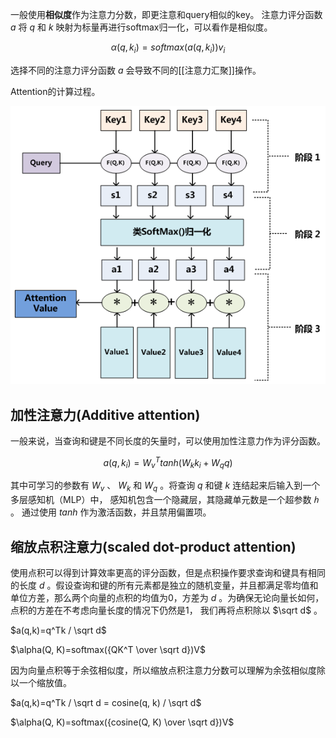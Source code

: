 一般使用**相似度**作为注意力分数，即更注意和query相似的key。
注意力评分函数 $a$ 将 $q$ 和 $k$ 映射为标量再进行softmax归一化，可以看作是相似度。

$$\alpha(q,k_i)=softmax(a(q,k_i))v_i$$

选择不同的注意力评分函数 $a$ 会导致不同的[[注意力汇聚]]操作。

Attention的计算过程。


![[Pasted image 20231020192933.png|575]](../images/20231020192933.png)

## 加性注意力(Additive attention)

一般来说，当查询和键是不同长度的矢量时，可以使用加性注意力作为评分函数。

$$a(q, k_i) = {W_v}^Ttanh(W_kk_i+W_qq)$$

其中可学习的参数有 $W_v$ 、 $W_k$ 和 $W_q$ 。将查询 $q$ 和键 $k$ 连结起来后输入到一个多层感知机（MLP）中， 感知机包含一个隐藏层，其隐藏单元数是一个超参数 $ℎ$ 。 通过使用 $tanh$ 作为激活函数，并且禁用偏置项。

## 缩放点积注意力(scaled dot-product attention)

使用点积可以得到计算效率更高的评分函数，但是点积操作要求查询和键具有相同的长度 $d$ 。假设查询和键的所有元素都是独立的随机变量，并且都满足零均值和单位方差，那么两个向量的点积的均值为0，方差为 $d$ 。为确保无论向量长如何，点积的方差在不考虑向量长度的情况下仍然是1， 我们再将点积除以 $\sqrt d$ 。

$a(q,k)=q^Tk / \sqrt d$

$\alpha(Q, K)=softmax({QK^T \over \sqrt d})V$

因为向量点积等于余弦相似度，所以缩放点积注意力分数可以理解为余弦相似度除以一个缩放值。

$a(q,k)=q^Tk / \sqrt d = cosine(q, k) / \sqrt d$

$\alpha(Q, K)=softmax({cosine(Q, K) \over \sqrt d})V$




